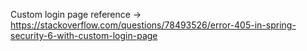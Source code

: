 Custom login page reference -> https://stackoverflow.com/questions/78493526/error-405-in-spring-security-6-with-custom-login-page

